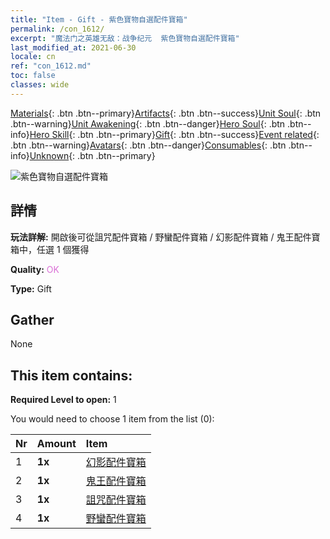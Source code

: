 ```yaml
---
title: "Item - Gift - 紫色寶物自選配件寶箱"
permalink: /con_1612/
excerpt: "魔法门之英雄无敌：战争纪元  紫色寶物自選配件寶箱"
last_modified_at: 2021-06-30
locale: cn
ref: "con_1612.md"
toc: false
classes: wide
---
```

 [Materials](/ItemsCN/){: .btn .btn--primary}[Artifacts](/ItemsCN/Artifacts/){: .btn .btn--success}[Unit Soul](/ItemsCN/UnitSoul/){: .btn .btn--warning}[Unit Awakening](/ItemsCN/UnitAwakening/){: .btn .btn--danger}[Hero Soul](/ItemsCN/HeroSoul/){: .btn .btn--info}[Hero Skill](/ItemsCN/HeroSkill/){: .btn .btn--primary}[Gift](/ItemsCN/Gift/){: .btn .btn--success}[Event related](/ItemsCN/Events/){: .btn .btn--warning}[Avatars](/ItemsCN/Avatars/){: .btn .btn--danger}[Consumables](/ItemsCN/Consumables/){: .btn .btn--info}[Unknown](/ItemsCN/Unknown/){: .btn .btn--primary}

 ![紫色寶物自選配件寶箱](/images/t/i_907046.png)

## 詳情
 **玩法詳解:** 開啟後可從詛咒配件寶箱 / 野蠻配件寶箱 / 幻影配件寶箱 / 鬼王配件寶箱中，任選 1 個獲得

 **Quality:** <span style="color: #DA70D6">OK</span>

 **Type:** Gift

## Gather

  None

## This item contains:

 **Required Level to open:** 1

 You would need to choose 1 item from the list (0):

  | Nr | Amount |     Item    |
  |:---|:-------|:------------|
  | 1 |  **1x** | [幻影配件寶箱](/cn/Items/con_1339/) |  | 
  | 2 |  **1x** | [鬼王配件寶箱](/cn/Items/con_1340/) |  | 
  | 3 |  **1x** | [詛咒配件寶箱](/cn/Items/con_1341/) |  | 
  | 4 |  **1x** | [野蠻配件寶箱](/cn/Items/con_1342/) |  | 
